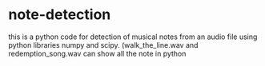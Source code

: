# note-detection
this is a python code for detection of musical notes from an audio file using python libraries numpy and scipy.
(walk_the_line.wav and redemption_song.wav can show all the note in python
